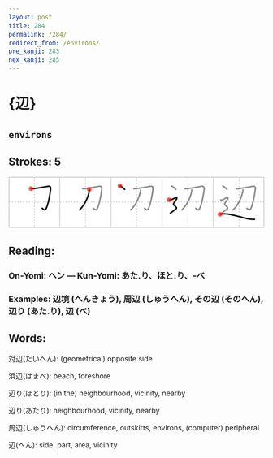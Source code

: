 ```yaml
---
layout: post
title: 284
permalink: /284/
redirect_from: /environs/
pre_kanji: 283
nex_kanji: 285
---
```


# {辺}

## `environs`

## Strokes: 5

<div class="stroke"><img src="../images/E8BEBA.png" /></div>

## Reading:

### On-Yomi: ヘン &mdash; Kun-Yomi: あた.り、ほと.り、-べ

### Examples: 辺境 (へんきょう), 周辺 (しゅうへん), その辺 (そのへん), 辺り (あた.り), 辺 (べ)

## Words:

対辺(たいへん): (geometrical) opposite side

浜辺(はまべ): beach, foreshore

辺り(ほとり): (in the) neighbourhood, vicinity, nearby

辺り(あたり): neighbourhood, vicinity, nearby

周辺(しゅうへん): circumference, outskirts, environs, (computer) peripheral

辺(へん): side, part, area, vicinity
